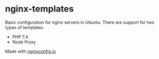 # nginx-templates

Basic configuration for nginx servers in Ubuntu. 
There are support for two types of templates:
- PHP 7.4
- Node Proxy

Made with [nginxconfig.io](http://nginxconfig.io/)


